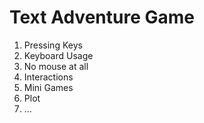 Text Adventure Game
======

1. Pressing Keys
2. Keyboard Usage
3. No mouse at all
4. Interactions
5. Mini Games
6. Plot
7. ...
